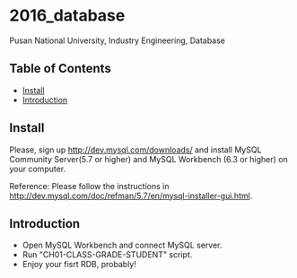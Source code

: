 # 2016_database
Pusan National University, Industry Engineering, Database


## Table of Contents

- [Install](#install)
- [Introduction](#introduction)

## Install
Please, sign up http://dev.mysql.com/downloads/ and install MySQL Community Server(5.7 or higher) and MySQL Workbench (6.3 or higher) on your computer.

Reference: Please follow the instructions in http://dev.mysql.com/doc/refman/5.7/en/mysql-installer-gui.html.

## Introduction

- Open MySQL Workbench and connect MySQL server.
- Run "CH01-CLASS-GRADE-STUDENT" script.
- Enjoy your fisrt RDB, probably!
